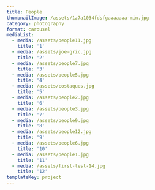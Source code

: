 ```yaml
---
title: People
thumbnailImage: /assets/1z7a1034fdsfgaaaaaaa-min.jpg
category: photography
format: carousel
mediaList:
  - media: /assets/people11.jpg
    title: '1'
  - media: /assets/joe-gric.jpg
    title: '2'
  - media: /assets/people7.jpg
    title: '3'
  - media: /assets/people5.jpg
    title: '4'
  - media: /assets/costaques.jpg
    title: '5'
  - media: /assets/people2.jpg
    title: '6'
  - media: /assets/people3.jpg
    title: '7'
  - media: /assets/people9.jpg
    title: '8'
  - media: /assets/people12.jpg
    title: '9'
  - media: /assets/people6.jpg
    title: '10'
  - media: /assets/people1.jpg
    title: '11'
  - media: /assets/first-test-14.jpg
    title: '12'
templateKey: project
---
```


